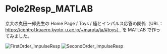 # Pole2Resp_MATLAB
京大の丸田一郎先生の Home Page / Toys / 極とインパルス応答の関係（URL：https://control.kuaero.kyoto-u.ac.jp/~maruta/ja/#toys） を MATLAB で作ってみました。

![FirstOrder_ImpulseResp](https://user-images.githubusercontent.com/38559086/168012594-184754d5-7848-48d7-ae76-5a80b6a8ae2d.gif)
![SecondOrder_ImpulseResp](https://user-images.githubusercontent.com/38559086/168012621-02f4da9f-b367-4bcd-b0fc-b33e4728437e.gif)

